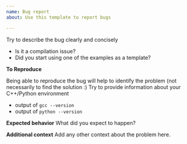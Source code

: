 ```yaml
---
name: Bug report
about: Use this template to report bugs

---
```


Try to describe the bug clearly and concisely

- Is it a compilation issue?
- Did you start using one of the examples as a template?

**To Reproduce**

Being able to reproduce the bug will help to identify the problem (not necessarily to find the solution :)
Try to provide information about your C++/Python environment
- output of `gcc --version`
- output of `python --version`


**Expected behavior**
What did you expect to happen?

**Additional context**
Add any other context about the problem here.
